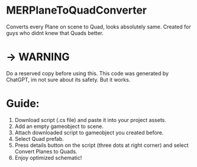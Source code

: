 # MERPlaneToQuadConverter
Converts every Plane on scene to Quad, looks absolutely same. Created for guys who didnt knew that Quads better.
# -> WARNING
Do a reserved copy before using this. This code was generated by ChatGPT, im not sure about its safety. But it works.
# Guide:
1. Download script (.cs file) and paste it into your project assets.
2. Add an empty gameobject to scene.
3. Attach downloaded script to gameobject you created before.
4. Select Quad prefab.
5. Press details button on the script (three dots at right corner) and select Convert Planes to Quads.
6. Enjoy optimized schematic!
